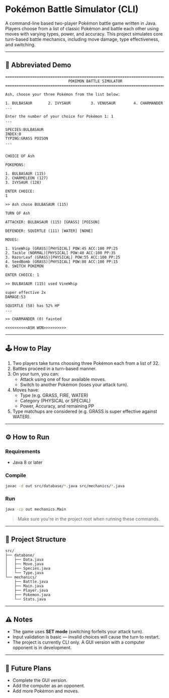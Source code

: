# Pokémon Battle Simulator (CLI)

A command-line based two-player Pokémon battle game written in Java. Players choose from a list of classic Pokémon and battle each other using moves with varying types, power, and accuracy. This project simulates core turn-based battle mechanics, including move damage, type effectiveness, and switching.

---

## 📸 Abbreviated Demo

```
==============================================================================
                            POKEMON BATTLE SIMULATOR                          
==============================================================================

Ash, choose your three Pokémon from the list below:

1. BULBASAUR       2. IVYSAUR         3. VENUSAUR        4. CHARMANDER
...

Enter the number of your choice for Pokémon 1: 1
...

SPECIES:BULBASAUR
INDEX:0
TYPING:GRASS POISON
...


CHOICE OF Ash

POKEMONS: 

1. BULBASAUR (115)
2. CHARMELEON (127)
3. IVYSAUR (128)

ENTER CHOICE: 
1

>> Ash chose BULBASAUR (115)

TURN OF Ash

ATTACKER: BULBASAUR (115) [GRASS] [POISON]

DEFENDER: SQUIRTLE (111) [WATER] [NONE]

MOVES: 

1. VineWhip (GRASS)[PHYSICAL] POW:45 ACC:100 PP:25
2. Tackle (NORMAL)[PHYSICAL] POW:40 ACC:100 PP:35
3. RazorLeaf (GRASS)[PHYSICAL] POW:55 ACC:100 PP:25
4. SeedBomb (GRASS)[PHYSICAL] POW:80 ACC:100 PP:15
0. SWITCH POKEMON

ENTER CHOICE: 1

>> BULBASAUR (115) used VineWhip

super effective 2x
DAMAGE:53

SQUIRTLE (58) has 52% HP
...

>> CHARMANDER (0) fainted

<<<<<<<<<<ASH WON>>>>>>>>>>

````

---

## 🕹️ How to Play

1. Two players take turns choosing three Pokémon each from a list of 32.
2. Battles proceed in a turn-based manner.
3. On your turn, you can:
   - Attack using one of four available moves.
   - Switch to another Pokémon (loses your attack turn).
4. Moves have:
   - Type (e.g. GRASS, FIRE, WATER)
   - Category (PHYSICAL or SPECIAL)
   - Power, Accuracy, and remaining PP
5. Type matchups are considered (e.g. GRASS is super effective against WATER).

---

## ⚙️ How to Run

### Requirements
- Java 8 or later

### Compile
```bash
javac -d out src/database/*.java src/mechanics/*.java
````

### Run

```bash
java -cp out mechanics.Main
```

> Make sure you're in the project root when running these commands.

---

## 📁 Project Structure

```
src/
├── database/
│   ├── Data.java
│   ├── Move.java
│   ├── Species.java
│   └── Type.java
└── mechanics/
    ├── Battle.java
    ├── Main.java
    ├── Player.java
    ├── Pokemon.java
    └── Stats.java
```

---

## ⚠️ Notes

* The game uses **SET mode** (switching forfeits your attack turn).
* Input validation is basic — invalid choices will cause the turn to restart.
* The project is currently CLI only. A GUI version with a computer opponent is in development.

---

## 📌 Future Plans

* Complete the GUI version.
* Add the computer as an opponent.
* Add more Pokémon and moves.
